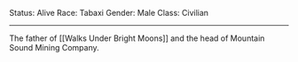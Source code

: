 Status: Alive
Race: Tabaxi
Gender: Male
Class: Civilian

---

The father of [[Walks Under Bright Moons]] and the head of Mountain Sound Mining Company.